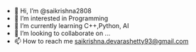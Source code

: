 - 👋 Hi, I’m @saikrishna2808
- 👀 I’m interested in Programming
- 🌱 I’m currently learning C++,Python, AI
- 💞️ I’m looking to collaborate on ...
- 📫 How to reach me saikrishna.devarashetty93@gmail.com

<!---
saikrishna2808/saikrishna2808 is a ✨ special ✨ repository because its `README.md` (this file) appears on your GitHub profile.
You can click the Preview link to take a look at your changes.
--->

